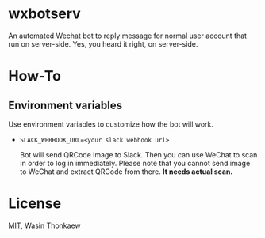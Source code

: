 # wxbotserv

An automated Wechat bot to reply message for normal user account that run on server-side. Yes, you heard it right, on server-side.

# How-To

## Environment variables

Use environment variables to customize how the bot will work.

* `SLACK_WEBHOOK_URL=<your slack webhook url>`

	Bot will send QRCode image to Slack. Then you can use WeChat to scan in order to log in immediately. Please note that you cannot send image to WeChat and extract QRCode from there. __It needs actual scan.__

# License

[MIT](https://github.com/haxpor/wxbotserv/blob/master/LICENSE), Wasin Thonkaew